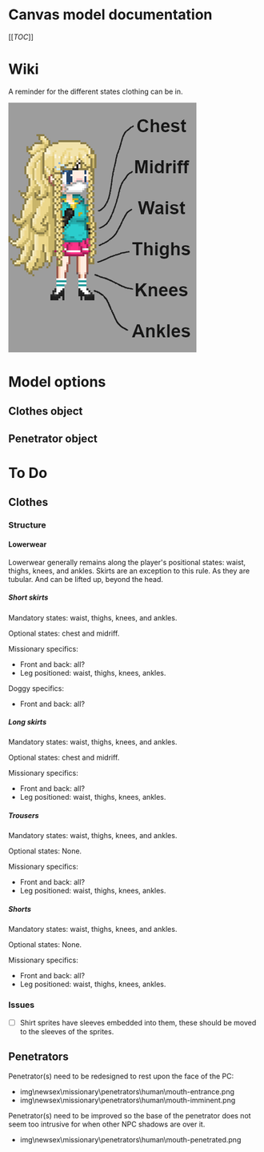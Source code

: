 # Canvas model documentation

[[_TOC_]]

# Wiki

A reminder for the different states clothing can be in.

![exhib1](assets/exhib1.png)

# Model options

## Clothes object

## Penetrator object

# To Do

## Clothes

### Structure

#### Lowerwear

Lowerwear generally remains along the player's positional states: waist, thighs, knees, and ankles.
Skirts are an exception to this rule. As they are tubular. And can be lifted up, beyond the head.

##### Short skirts

Mandatory states: waist, thighs, knees, and ankles.

Optional states: chest and midriff.

Missionary specifics:

-   Front and back: all?
-   Leg positioned: waist, thighs, knees, ankles.

Doggy specifics:

-   Front and back: all?

##### Long skirts

Mandatory states: waist, thighs, knees, and ankles.

Optional states: chest and midriff.

Missionary specifics:

-   Front and back: all?
-   Leg positioned: waist, thighs, knees, ankles.

##### Trousers

Mandatory states: waist, thighs, knees, and ankles.

Optional states: None.

Missionary specifics:

-   Front and back: all?
-   Leg positioned: waist, thighs, knees, ankles.

##### Shorts

Mandatory states: waist, thighs, knees, and ankles.

Optional states: None.

Missionary specifics:

-   Front and back: all?
-   Leg positioned: waist, thighs, knees, ankles.

### Issues

-   [ ] Shirt sprites have sleeves embedded into them, these should be moved to the sleeves of the sprites.

## Penetrators

Penetrator(s) need to be redesigned to rest upon the face of the PC:

-   img\newsex\missionary\penetrators\human\mouth-entrance.png
-   img\newsex\missionary\penetrators\human\mouth-imminent.png

Penetrator(s) need to be improved so the base of the penetrator does not seem too intrusive for when other NPC shadows are over it.

-   img\newsex\missionary\penetrators\human\mouth-penetrated.png
